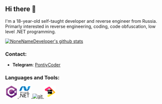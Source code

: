## Hi there 👋

I'm a 18-year-old self-taught developer and reverse engineer from Russia. Primarly interested in reverse engineering, coding, code obfuscation, low level .NET programming.

[![NoneNameDeveloper's github stats](https://github-readme-stats.vercel.app/api?username=NoneNameDeveloper&show_icons=true&theme=tokyonight)](https://github.com/anuraghazra/github-readme-stats)



### Contact:
- **Telegram**: [PontiyCoder](https://t.me/pontiycoder)


### Languages and Tools:
<a href="https://docs.microsoft.com/dotnet/csharp/" target="_blank"> 
<img src="https://raw.githubusercontent.com/devicons/devicon/master/icons/csharp/csharp-original.svg" alt="csharp" width="40" height="40"/> 
</a> 
<a href="https://dotnet.microsoft.com/" target="_blank"> 
<img src="https://raw.githubusercontent.com/devicons/devicon/master/icons/dot-net/dot-net-original-wordmark.svg" alt="dotnet" width="40" height="40"/> 
</a> 
<a href="https://git-scm.com/" target="_blank"> 
<img src="https://www.vectorlogo.zone/logos/git-scm/git-scm-icon.svg" alt="git" width="40" height="40"/> 
</a> 
<a href="https://www.jetbrains.com" target="_blank"> 
<img src="https://raw.githubusercontent.com/devicons/devicon/master/icons/jetbrains/jetbrains-original.svg" alt="java" width="40" height="40"/> 
</a> 

